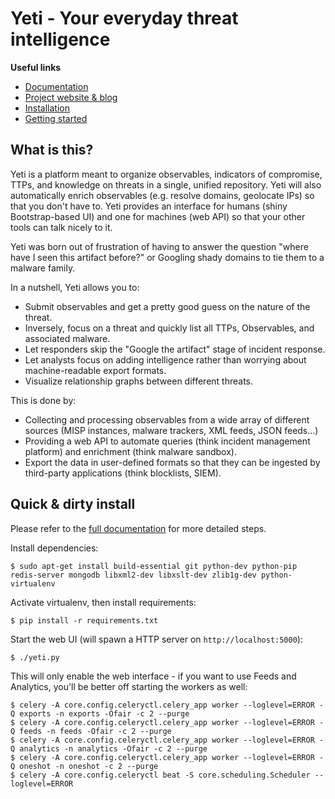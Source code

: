 # Yeti - Your everyday threat intelligence

**Useful links**

* [Documentation](http://yeti-platform.readthedocs.io/en/latest/)
* [Project website & blog](https://yeti-platform.github.io)
* [Installation](http://yeti-platform.readthedocs.io/en/latest/installation.html)
* [Getting started](http://yeti-platform.readthedocs.io/en/latest/getting-started.html)

## What is this?

Yeti is a platform meant to organize observables, indicators of compromise,
TTPs, and knowledge on threats in a single, unified repository. Yeti will also
automatically enrich observables (e.g. resolve domains, geolocate IPs) so that
you don't have to. Yeti provides an interface for humans (shiny Bootstrap-based
UI) and one for machines (web API) so that your other tools can talk nicely to
it.

Yeti was born out of frustration of having to answer the question "where have
I seen this artifact before?" or Googling shady domains to tie them to a
malware family.

In a nutshell, Yeti allows you to:

* Submit observables and get a pretty good guess on the nature of the threat.
* Inversely, focus on a threat and quickly list all TTPs, Observables, and
  associated malware.
* Let responders skip the "Google the artifact" stage of incident response.
* Let analysts focus on adding intelligence rather than worrying about
  machine-readable export formats.
* Visualize relationship graphs between different threats.

This is done by:

* Collecting and processing observables from a wide array of different sources
  (MISP instances, malware trackers, XML feeds, JSON feeds...)
* Providing a web API to automate queries (think incident management platform)
  and enrichment (think malware sandbox).
* Export the data in user-defined formats so that they can be ingested by
  third-party applications (think blocklists, SIEM).

## Quick & dirty install

Please refer to the [full documentation](http://yeti-platform.readthedocs.io/en/latest/installation.html) for more detailed steps.

Install dependencies:

    $ sudo apt-get install build-essential git python-dev python-pip
    redis-server mongodb libxml2-dev libxslt-dev zlib1g-dev python-virtualenv

Activate virtualenv, then install requirements:

    $ pip install -r requirements.txt

Start the web UI (will spawn a HTTP server on ``http://localhost:5000``):

    $ ./yeti.py

This will only enable the web interface - if you want to use Feeds and Analytics, you'll be better off starting the workers as well:

    $ celery -A core.config.celeryctl.celery_app worker --loglevel=ERROR -Q exports -n exports -Ofair -c 2 --purge
    $ celery -A core.config.celeryctl.celery_app worker --loglevel=ERROR -Q feeds -n feeds -Ofair -c 2 --purge
    $ celery -A core.config.celeryctl.celery_app worker --loglevel=ERROR -Q analytics -n analytics -Ofair -c 2 --purge
    $ celery -A core.config.celeryctl.celery_app worker --loglevel=ERROR -Q oneshot -n oneshot -c 2 --purge
    $ celery -A core.config.celeryctl beat -S core.scheduling.Scheduler --loglevel=ERROR

